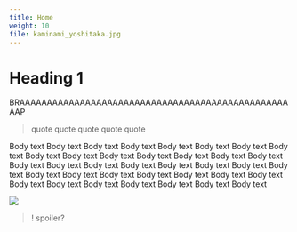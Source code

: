 ```yaml
---
title: Home
weight: 10
file: kaminami_yoshitaka.jpg
---
```

# Heading 1

BRAAAAAAAAAAAAAAAAAAAAAAAAAAAAAAAAAAAAAAAAAAAAAAAAAAAP

> quote quote quote quote quote 

Body text Body text Body text Body text Body text Body text Body text Body text Body text Body text Body text Body text Body text Body text Body text Body text Body text Body text Body text Body text Body text Body text Body text Body text Body text Body text Body text Body text Body text Body text Body text Body text Body text Body text Body text Body text Body text

![](banner.png)

>! spoiler?
